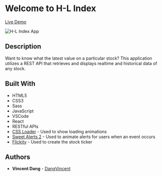 # Welcome to H-L Index
[Live Demo](https://dangvincent.github.io/vincent-dang-project-five/)

![H-L Index App](https://i.imgur.com/6xmGiYW.jpg)
## Description
Want to know what the latest value on a particular stock? This application utilizes a REST API that retrieves and displays realtime and historical data of any stock. 
## Built With
* HTML5
* CSS3
* Sass
* JavaScript
* VSCode
* React
* RESTful APIs
* [CSS Loader](https://loading.io/css/) - Used to show loading animations
* [Sweet Alerts 2](https://cdn.jsdelivr.net/npm/sweetalert2@9) - Used to animate alerts for users when an event occurs
* [Flickity](https://www.npmjs.com/package/react-flickity-component) - Used to create the stock ticker
## Authors
* **Vincent Dang** - [DangVincent](https://github.com/DangVincent)